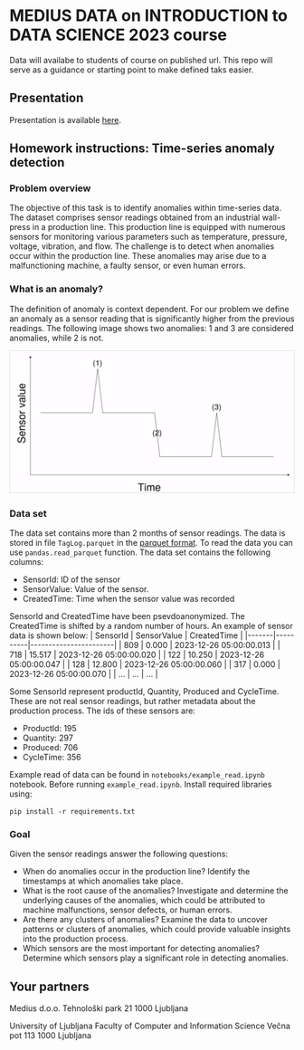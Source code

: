 # MEDIUS DATA on INTRODUCTION to DATA SCIENCE 2023 course

Data will availabe to students of course on published url. 
This repo will serve as a guidance or starting point to make defined taks easier.

## Presentation
Presentation is available [here](https://docs.google.com/presentation/d/1_UCHO4S0kza_GXOTIvAe_Ace529RkHqLCMz1DEHN340/edit?usp=sharing).

## Homework instructions: Time-series anomaly detection

### Problem overview
The objective of this task is to identify anomalies within time-series data. The dataset comprises sensor readings obtained from an industrial wall-press in a production line. This production line is equipped with numerous sensors for monitoring various parameters such as temperature, pressure, voltage, vibration, and flow. The challenge is to detect when anomalies occur within the production line. These anomalies may arise due to a malfunctioning machine, a faulty sensor, or even human errors.

### What is an anomaly?
The definition of anomaly is context dependent. For our problem we define an anomaly as a sensor reading that is significantly higher from the previous readings. The following image shows two anomalies: 1 and 3 are considered anomalies, while 2 is not.

![Anomaly example](figures/anomaly_example.png)

### Data set
The data set contains more than 2 months of sensor readings. The data is stored in file `TagLog.parquet` in the [parquet format](https://en.wikipedia.org/wiki/Apache_Parquet). To read the data you can use `pandas.read_parquet` function. The data set contains the following columns:
-   SensorId: ID of the sensor
-   SensorValue: Value of the sensor.
-   CreatedTime: Time when the sensor value was recorded

SensorId and CreatedTime have been psevdoanonymized. The CreatedTime is shifted by a random number of hours. An example of sensor data is shown below:
| SensorId | SensorValue | CreatedTime           |
|-------|----------|-----------------------|
| 809   | 0.000    | 2023-12-26 05:00:00.013 |
| 718   | 15.517   | 2023-12-26 05:00:00.020 |
| 122   | 10.250   | 2023-12-26 05:00:00.047 |
| 128   | 12.800   | 2023-12-26 05:00:00.060 |
| 317   | 0.000    | 2023-12-26 05:00:00.070 |
| ...   | ...    | ... |

Some SensorId represent productId, Quantity, Produced and CycleTime. These are not real sensor readings, but rather metadata about the production process. The ids of these sensors are:
- ProductId: 195
- Quantity: 297
- Produced: 706
- CycleTime: 356

Example read of data can be found in `notebooks/example_read.ipynb` notebook. Before running `example_read.ipynb`. Install required libraries using:
```
pip install -r requirements.txt
```

### Goal
Given the sensor readings answer the following questions:
-   When do anomalies occur in the production line?  Identify the timestamps at which anomalies take place.
-   What is the root cause of the anomalies? Investigate and determine the underlying causes of the anomalies, which could be attributed to machine malfunctions, sensor defects, or human errors.  
-   Are there any clusters of anomalies? Examine the data to uncover patterns or clusters of anomalies, which could provide valuable insights into the production process.
-   Which sensors are the most important for detecting anomalies? Determine which sensors play a significant role in detecting anomalies.


## Your partners

Medius d.o.o.
Tehnološki park 21
1000 Ljubljana


University of Ljubljana
Faculty of Computer and Information Science
Večna pot 113
1000 Ljubljana
